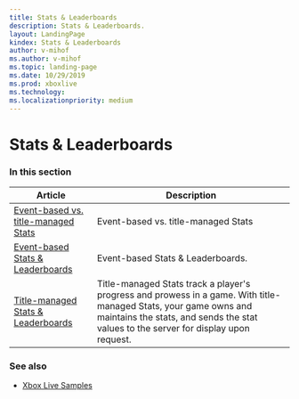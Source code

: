 ```yaml
---
title: Stats & Leaderboards
description: Stats & Leaderboards.
layout: LandingPage
kindex: Stats & Leaderboards
author: v-mihof
ms.author: v-mihof
ms.topic: landing-page
ms.date: 10/29/2019
ms.prod: xboxlive
ms.technology: 
ms.localizationpriority: medium
---
```


# Stats & Leaderboards

<!-- todo: change to ms.topic: landing-page, see if there are issues. -->


### In this section

| Article | Description |
|---------|-------------|
| [Event-based vs. title-managed Stats](live-stats-eb-vs-tm.md) | Event-based vs. title-managed Stats |
| [Event-based Stats & Leaderboards](event-based/live-statslb-eb-nav.md) | Event-based Stats & Leaderboards. |
| [Title-managed Stats & Leaderboards](title-managed/live-statslb-tm-nav.md) | Title-managed Stats track a player's progress and prowess in a game. With title-managed Stats, your game owns and maintains the stats, and sends the stat values to the server for display upon request. |


### See also

* [Xbox Live Samples](../../../api-ref/samples.md)
